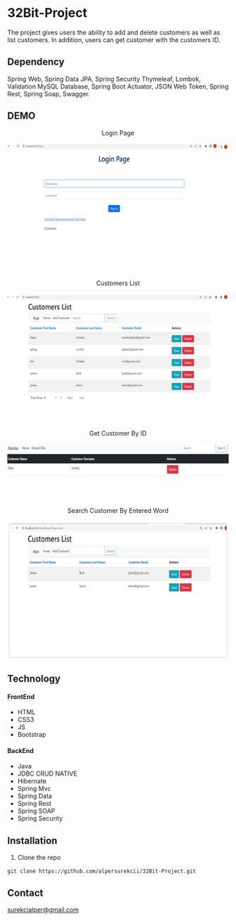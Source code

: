 # 32Bit-Project 
The project gives users the ability to add and delete  customers as well as list customers. 
In addition, users can  get customer with the customers ID. 

## Dependency
Spring Web, Spring Data JPA, Spring Security 
Thymeleaf, Lombok, Validation
MySQL Database, Spring Boot Actuator, JSON Web Token,
Spring Rest, Spring Soap, Swagger.

## DEMO
 
<p align="center">
    Login Page </br> </br>
    <img src="https://github.com/alpersurekcii/32Bit-Project/blob/main/images/Untitled2.png" alt="Material Bread logo">
</p>

<p align="center">
    Customers List </br> </br>
    <img src="https://github.com/alpersurekcii/32Bit-Project/blob/main/images/Untitled.png" alt="Material Bread logo">
</p>


 
<p align="center">
    Get Customer By ID </br> </br>
    <img src="https://github.com/alpersurekcii/32Bit-Project/blob/main/images/Untitled3.png" alt="Material Bread logo">
</p>

<p align="center">
    Search Customer By Entered Word </br> </br>
    <img src="https://github.com/alpersurekcii/32Bit-Project/blob/main/images/Untitled4.png" alt="Material Bread logo">
</p>


## Technology
#### FrontEnd

- HTML
- CSS3
- JS
- Bootstrap

#### BackEnd

- Java 
- JDBC CRUD NATIVE
- Hibernate
- Spring Mvc
- Spring Data
- Spring Rest
- Spring SOAP
- Spring Security


## Installation
1. Clone the repo
```
git clone https://github.com/alpersurekcii/32Bit-Project.git
```

## Contact
surekcialper@gmail.com
